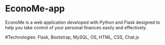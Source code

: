 # EconoMe-app
EconoMe is a web application developed with Python and Flask designed to help you take control of your personal finances easily and effectively.


#Technologies:
  Flask, Bootstrap, MySQL, OS, HTML, CSS, Chat.js
